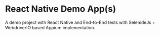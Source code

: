 # React Native Demo App(s)

A demo project with React Native and End-to-End tests with SelenideJs + WebdriverIO based Appium implementation.
